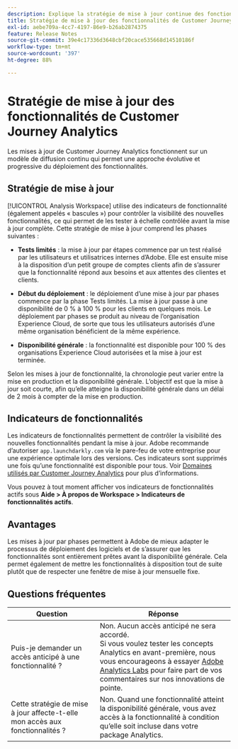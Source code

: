 ```yaml
---
description: Explique la stratégie de mise à jour continue des fonctionnalités pour Customer Journey Analytics
title: Stratégie de mise à jour des fonctionnalités de Customer Journey Analytics
exl-id: aebe709a-4cc7-4197-86e9-b26ab2874375
feature: Release Notes
source-git-commit: 39e4c17336d3648cbf20cace535668d14510186f
workflow-type: tm+mt
source-wordcount: '397'
ht-degree: 88%

---
```


# Stratégie de mise à jour des fonctionnalités de Customer Journey Analytics

Les mises à jour de Customer Journey Analytics fonctionnent sur un modèle de diffusion continu qui permet une approche évolutive et progressive du déploiement des fonctionnalités.

## Stratégie de mise à jour

[!UICONTROL Analysis Workspace] utilise des indicateurs de fonctionnalité (également appelés « bascules ») pour contrôler la visibilité des nouvelles fonctionnalités, ce qui permet de les tester à échelle contrôlée avant la mise à jour complète. Cette stratégie de mise à jour comprend les phases suivantes :

* **Tests limités** : la mise à jour par étapes commence par un test réalisé par les utilisateurs et utilisatrices internes d’Adobe. Elle est ensuite mise à la disposition d’un petit groupe de comptes clients afin de s’assurer que la fonctionnalité répond aux besoins et aux attentes des clientes et clients.

* **Début du déploiement** : le déploiement d’une mise à jour par phases commence par la phase Tests limités. La mise à jour passe à une disponibilité de 0 % à 100 % pour les clients en quelques mois. Le déploiement par phases se produit au niveau de l’organisation Experience Cloud, de sorte que tous les utilisateurs autorisés d’une même organisation bénéficient de la même expérience.

* **Disponibilité générale** : la fonctionnalité est disponible pour 100 % des organisations Experience Cloud autorisées et la mise à jour est terminée.

Selon les mises à jour de fonctionnalité, la chronologie peut varier entre la mise en production et la disponibilité générale. L’objectif est que la mise à jour soit courte, afin qu’elle atteigne la disponibilité générale dans un délai de 2 mois à compter de la mise en production.

## Indicateurs de fonctionnalités

Les indicateurs de fonctionnalités permettent de contrôler la visibilité des nouvelles fonctionnalités pendant la mise à jour. Adobe recommande d’autoriser `app.launchdarkly.com` via le pare-feu de votre entreprise pour une expérience optimale lors des versions. Ces indicateurs sont supprimés une fois qu’une fonctionnalité est disponible pour tous. Voir [Domaines utilisés par Customer Journey Analytics](../technotes/domains.md) pour plus d’informations.

Vous pouvez à tout moment afficher vos indicateurs de fonctionnalités actifs sous **Aide > À propos de Workspace > Indicateurs de fonctionnalités actifs**.

## Avantages

Les mises à jour par phases permettent à Adobe de mieux adapter le processus de déploiement des logiciels et de s’assurer que les fonctionnalités sont entièrement prêtes avant la disponibilité générale. Cela permet également de mettre les fonctionnalités à disposition tout de suite plutôt que de respecter une fenêtre de mise à jour mensuelle fixe.

## Questions fréquentes

| Question | Réponse |
| --- | --- |
| Puis-je demander un accès anticipé à une fonctionnalité ? | Non. Aucun accès anticipé ne sera accordé.<br>Si vous voulez tester les concepts Analytics en avant-première, nous vous encourageons à essayer [Adobe Analytics Labs](https://experienceleague.adobe.com/docs/analytics/analyze/labs.html?lang=fr) pour faire part de vos commentaires sur nos innovations de pointe. |
| Cette stratégie de mise à jour affecte-t-elle mon accès aux fonctionnalités ? | Non. Quand une fonctionnalité atteint la disponibilité générale, vous avez accès à la fonctionnalité à condition qu’elle soit incluse dans votre package Analytics. |
